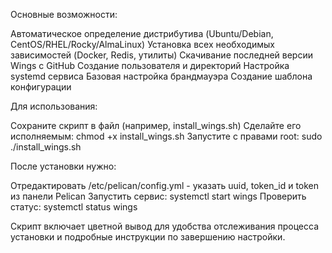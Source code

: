 Основные возможности:

Автоматическое определение дистрибутива (Ubuntu/Debian, CentOS/RHEL/Rocky/AlmaLinux)
Установка всех необходимых зависимостей (Docker, Redis, утилиты)
Скачивание последней версии Wings с GitHub
Создание пользователя и директорий
Настройка systemd сервиса
Базовая настройка брандмауэра
Создание шаблона конфигурации

Для использования:

Сохраните скрипт в файл (например, install_wings.sh)
Сделайте его исполняемым: chmod +x install_wings.sh
Запустите с правами root: sudo ./install_wings.sh

После установки нужно:

Отредактировать /etc/pelican/config.yml - указать uuid, token_id и token из панели Pelican
Запустить сервис: systemctl start wings
Проверить статус: systemctl status wings

Скрипт включает цветной вывод для удобства отслеживания процесса установки и подробные инструкции по завершению настройки.
